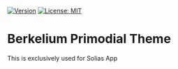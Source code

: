 [![Version](https://img.shields.io/npm/v/@berkelium/primordial-theme.svg)](https://www.npmjs.com/package/@berkelium/primordial-theme)
[![License: MIT](https://img.shields.io/badge/License-MIT-yellow.svg)](https://opensource.org/licenses/MIT)

# Berkelium Primodial Theme

This is exclusively used for Solias App